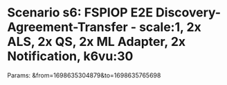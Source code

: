 # Scenario s6: FSPIOP E2E Discovery-Agreement-Transfer - scale:1, 2x ALS, 2x QS, 2x ML Adapter, 2x Notification, k6vu:30
Params: &from=1698635304879&to=1698635765698

